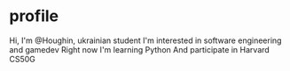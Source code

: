 # profile
Hi, I'm @Houghin, ukrainian student
I'm interested in software engineering and gamedev
Right now I'm learning Python
And participate in Harvard CS50G 
